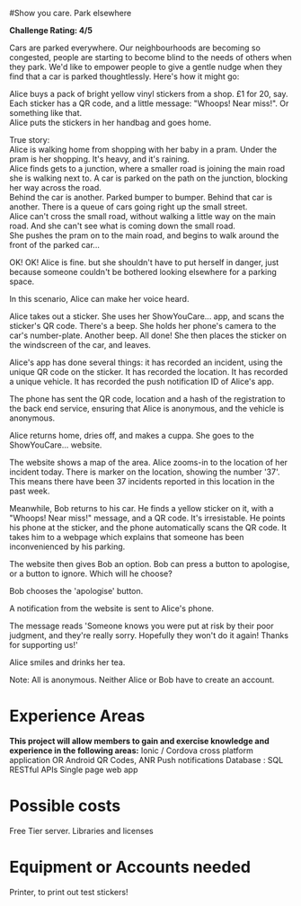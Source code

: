 #Show you care. Park elsewhere

**Challenge Rating: 4/5**

Cars are parked everywhere. Our neighbourhoods are becoming so congested, people are starting to become blind to the needs of others when they park.
We'd like to empower people to give a gentle nudge when they find that a car is parked thoughtlessly.
Here's how it might go:

Alice buys a pack of bright yellow vinyl stickers from a shop. £1 for 20, say.  
Each sticker has a QR code, and a little message: "Whoops! Near miss!". Or something like that.  
Alice puts the stickers in her handbag and goes home.

True story:  
Alice is walking home from shopping with her baby in a pram. Under the pram is her shopping. It's heavy, and it's raining.  
Alice finds gets to a junction, where a smaller road is joining the main road she is walking next to. A car is parked on the path on the junction, blocking her way across the road.  
Behind the car is another. Parked bumper to bumper. Behind that car is another. There is a queue of cars going right up the small street.  
Alice can't cross the small road, without walking a little way on the main road. And she can't see what is coming down the small road.  
She pushes the pram on to the main road, and begins to walk around the front of the parked car...  

OK! OK! Alice is fine. but she shouldn't have to put herself in danger, just because someone couldn't be bothered looking elsewhere for a parking space.

In this scenario, Alice can make her voice heard.

Alice takes out a sticker. She uses her ShowYouCare... app, and scans the sticker's QR code. There's a beep. She holds her phone's camera to the car's number-plate. Another beep. All done! She then places the sticker on the windscreen of the car, and leaves. 

Alice's app has done several things: it has recorded an incident, using the unique QR code on the sticker. It has recorded the location. It has recorded a unique vehicle. It has recorded the push notification ID of Alice's app.

The phone has sent the QR code, location and a hash of the registration to the back end service, ensuring that Alice is anonymous, and the vehicle is anonymous.

Alice returns home, dries off, and makes a cuppa. She goes to the ShowYouCare... website.

The website shows a map of the area. Alice zooms-in to the location of her incident today. There is marker on the location, showing the number '37'. This means there have been 37 incidents reported in this location in the past week.

Meanwhile, Bob returns to his car. He finds a yellow sticker on it, with a "Whoops! Near miss!" message, and a QR code. It's irresistable. He points his phone at the sticker, and the phone automatically scans the QR code. It takes him to a webpage which explains that someone has been inconvenienced by his parking. 

The website then gives Bob an option. Bob can press a button to apologise, or a button to ignore. Which will he choose?

Bob chooses the 'apologise' button.

A notification from the website is sent to Alice's phone. 

The message reads 'Someone knows you were put at risk by their poor judgment, and they're really sorry. Hopefully they won't do it again! Thanks for supporting us!'

Alice smiles and drinks her tea.

Note: All is anonymous. Neither Alice or Bob have to create an account.

# Experience Areas
**This project will allow members to gain and exercise knowledge and experience in the following areas:**
Ionic / Cordova cross platform application OR Android
QR Codes,
ANR
Push notifications
Database : SQL
RESTful APIs
Single page web app

# Possible costs
Free Tier server.
Libraries and licenses

# Equipment or Accounts needed
Printer, to print out test stickers!


